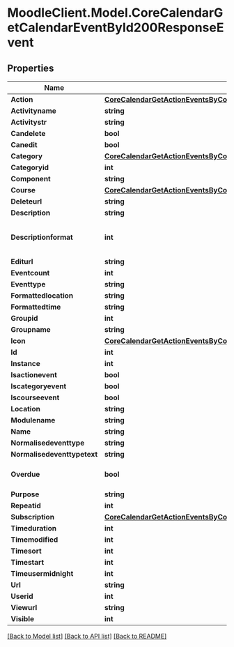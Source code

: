 # MoodleClient.Model.CoreCalendarGetCalendarEventById200ResponseEvent

## Properties

Name | Type | Description | Notes
------------ | ------------- | ------------- | -------------
**Action** | [**CoreCalendarGetActionEventsByCourses200ResponseGroupedbycourseInnerEventsInnerAction**](CoreCalendarGetActionEventsByCourses200ResponseGroupedbycourseInnerEventsInnerAction.md) |  | [optional] 
**Activityname** | **string** | activityname | [optional] 
**Activitystr** | **string** | activitystr | [optional] 
**Candelete** | **bool** | candelete | 
**Canedit** | **bool** | canedit | 
**Category** | [**CoreCalendarGetActionEventsByCourses200ResponseGroupedbycourseInnerEventsInnerCategory**](CoreCalendarGetActionEventsByCourses200ResponseGroupedbycourseInnerEventsInnerCategory.md) |  | [optional] 
**Categoryid** | **int** | categoryid | [optional] 
**Component** | **string** | component | [optional] 
**Course** | [**CoreCalendarGetActionEventsByCourses200ResponseGroupedbycourseInnerEventsInnerCourse**](CoreCalendarGetActionEventsByCourses200ResponseGroupedbycourseInnerEventsInnerCourse.md) |  | [optional] 
**Deleteurl** | **string** | deleteurl | 
**Description** | **string** | description | [optional] 
**Descriptionformat** | **int** | description format (1 &#x3D; HTML, 0 &#x3D; MOODLE, 2 &#x3D; PLAIN, or 4 &#x3D; MARKDOWN) | [optional] [default to 1]
**Editurl** | **string** | editurl | 
**Eventcount** | **int** | eventcount | [optional] 
**Eventtype** | **string** | eventtype | 
**Formattedlocation** | **string** | formattedlocation | 
**Formattedtime** | **string** | formattedtime | 
**Groupid** | **int** | groupid | [optional] 
**Groupname** | **string** | groupname | [optional] 
**Icon** | [**CoreCalendarGetActionEventsByCourses200ResponseGroupedbycourseInnerEventsInnerIcon**](CoreCalendarGetActionEventsByCourses200ResponseGroupedbycourseInnerEventsInnerIcon.md) |  | 
**Id** | **int** | id | 
**Instance** | **int** | instance | [optional] 
**Isactionevent** | **bool** | isactionevent | 
**Iscategoryevent** | **bool** | iscategoryevent | 
**Iscourseevent** | **bool** | iscourseevent | 
**Location** | **string** | location | [optional] 
**Modulename** | **string** | modulename | [optional] 
**Name** | **string** | name | 
**Normalisedeventtype** | **string** | normalisedeventtype | 
**Normalisedeventtypetext** | **string** | normalisedeventtypetext | 
**Overdue** | **bool** | overdue | [optional] [default to false]
**Purpose** | **string** | purpose | 
**Repeatid** | **int** | repeatid | [optional] 
**Subscription** | [**CoreCalendarGetActionEventsByCourses200ResponseGroupedbycourseInnerEventsInnerSubscription**](CoreCalendarGetActionEventsByCourses200ResponseGroupedbycourseInnerEventsInnerSubscription.md) |  | [optional] 
**Timeduration** | **int** | timeduration | 
**Timemodified** | **int** | timemodified | 
**Timesort** | **int** | timesort | 
**Timestart** | **int** | timestart | 
**Timeusermidnight** | **int** | timeusermidnight | 
**Url** | **string** | url | 
**Userid** | **int** | userid | [optional] 
**Viewurl** | **string** | viewurl | 
**Visible** | **int** | visible | 

[[Back to Model list]](../README.md#documentation-for-models) [[Back to API list]](../README.md#documentation-for-api-endpoints) [[Back to README]](../README.md)

